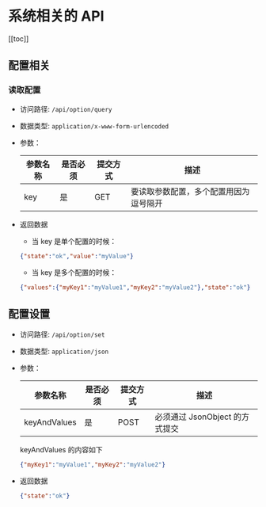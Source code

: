 # 系统相关的  API

[[toc]]

## 配置相关

### 读取配置

- 访问路径: `/api/option/query`
- 数据类型: `application/x-www-form-urlencoded`
- 参数：
  
  | 参数名称 | 是否必须| 提交方式 |描述 |  
  | --- | --- | --- | --- |
  | key | 是 | GET | 要读取参数配置，多个配置用因为逗号隔开 |  


- 返回数据

    - 当 key 是单个配置的时候：

    ```json
    {"state":"ok","value":"myValue"}
    ```
  
    - 当 key 是多个配置的时候：
  
    ```json
    {"values":{"myKey1":"myValue1","myKey2":"myValue2"},"state":"ok"}
    ```

## 配置设置

- 访问路径: `/api/option/set`
- 数据类型: `application/json`
- 参数：

  | 参数名称 | 是否必须| 提交方式 |描述 |  
  | --- | --- | --- | --- |
  | keyAndValues | 是 | POST | 必须通过 JsonObject 的方式提交 |  

  keyAndValues 的内容如下

  ```json
  {"myKey1":"myValue1","myKey2":"myValue2"}
  ```


- 返回数据

  ```json
  {"state":"ok"}
  ```
